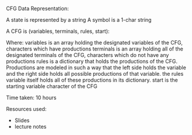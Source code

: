CFG Data Representation: 

A state is represented by a string A symbol is a 1-char string

A CFG is (variables, terminals, rules, start):

Where:
variables is an array holding the designated variables of the CFG, characters which have productions
terminals is an array holding all of the designated terminals of the CFG, characters which do not have any productions
rules is a dictionary that holds the productions of the CFG. Productions are modeled in such a way that the left side holds the variable and the right side holds all possible productions of that variable. the rules variable itself holds all of these productions in its dictionary.
start is the starting variable character of the CFG

Time taken: 10 hours

Resources used: 
- Slides
- lecture notes
